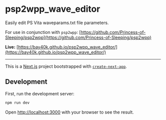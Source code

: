 # psp2wpp_wave_editor
Easily edit PS Vita waveparams.txt file parameters.

For use in conjunction with `psp2wpp`: [https://github.com/Princess-of-Sleeping/psp2wpp](https://github.com/Princess-of-Sleeping/psp2wpp)

**Live:** [https://bay40k.github.io/psp2wpp_wave_editor/](https://bay40k.github.io/psp2wpp_wave_editor/)

---
This is a [Next.js](https://nextjs.org/) project bootstrapped with [`create-next-app`](https://github.com/vercel/next.js/tree/canary/packages/create-next-app).

## Development

First, run the development server:

```bash
npm run dev
```
Open [http://localhost:3000](http://localhost:3000) with your browser to see the result.
